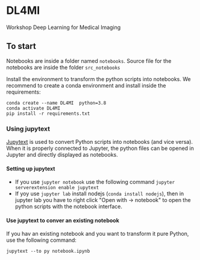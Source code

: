 # DL4MI
Workshop Deep Learning for Medical Imaging

## To start

Notebooks are inside a folder named `notebooks`. Source file for the notebooks
are inside the folder `src_notebooks`

Install the environment to transform the python scripts into notebooks. We
recommend to create a conda environment and install inside the requirements:

```
conda create --name DL4MI  python=3.8
conda activate DL4MI
pip install -r requirements.txt
```

### Using jupytext

[Jupytext](https://jupytext.readthedocs.io/en/latest/index.html) is used to
convert Python scripts into notebooks (and vice versa). When it is properly
connected to Jupyter, the python files can be opened in Jupyter and directly
displayed as notebooks.

#### Setting up jupytext

* If you use `jupyter notebook` use the following command `jupyter
  serverextension enable jupytext`
* If yoy use `jupyter lab` install nodejs (`conda install nodejs`), then  in
  jupyter lab you have to right click "Open with -> notebook" to open the
  python scripts with the notebook interface.

#### Use jupytext to conver an existing notebook

If you hav an existing notebook and you want to transform it pure Python, use the following command:

```
jupytext --to py notebook.ipynb
```
